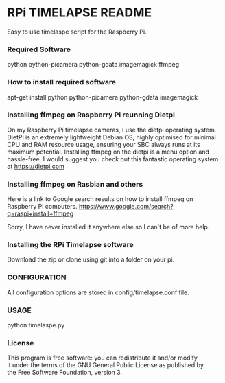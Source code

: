 # RPi TIMELAPSE README #

Easy to use timelaspe script for the Raspberry Pi.

### Required Software ###
python
python-picamera
python-gdata
imagemagick
ffmpeg


### How to install required software ####

apt-get install python python-picamera python-gdata imagemagick

### Installing ffmpeg on Raspberry Pi reunning Dietpi
On my Raspberry Pi timelapse cameras, I use the dietpi operating system.  DietPi is an extremely lightweight Debian OS, highly optimised for minimal CPU and RAM resource usage, ensuring your SBC always runs at its maximum potential.  Installing ffmpeg on the dietpi is a menu option and hassle-free.  I would suggest you check out this fantastic operating system at https://dietpi.com

### Installing ffmpeg on Rasbian and others
Here is a link to Google search results on how to install ffmpeg on Raspberry Pi computers.
https://www.google.com/search?q=raspi+install+ffmpeg

Sorry, I have never installed it anywhere else so I can't be of more help.

### Installing the RPi Timelapse software ###

Download the zip or clone using git into a folder on your pi.

### CONFIGURATION ###

All configuration options are stored in config/timelapse.conf file.  

### USAGE ###
python timelaspe.py

### License ###
This program is free software: you can redistribute it and/or modify  
it under the terms of the GNU General Public License as published by  
the Free Software Foundation, version 3.
